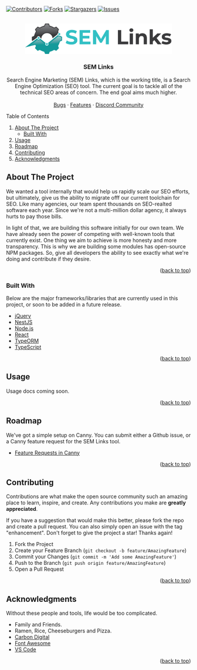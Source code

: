 <div id="top"></div>
<!-- PROJECT SHIELDS -->

[![Contributors][contributors-shield]][contributors-url]
[![Forks][forks-shield]][forks-url]
[![Stargazers][stars-shield]][stars-url]
[![Issues][issues-shield]][issues-url]

<!-- PROJECT LOGO -->
<br />
<div align="center">
  <a href="https://github.com/carbondigitalus/sem-links/">
    <img src="_repo/logo.png" alt="Logo" width="400" height="">
  </a>
  <h3 align="center">SEM Links</h3>
  <p align="center">
    Search Engine Marketing (SEM) Links, which is the working title, is a Search Engine Optimization (SEO) tool. The current goal is to tackle all of the technical SEO areas of concern. The end goal aims much higher.
    <br>
    <br>
    <a href="https://github.com/carbondigitalus/sem-links/issues" target="_blank">Bugs</a>
    ·
    <a href="https://semlinks.canny.io/semlinks" target="_blank">Features</a>
    ·
    <a href="https://discord.gg/jatU44PavX" target="_blank">Discord Community</a>
  </p>
</div>

<!-- TABLE OF CONTENTS -->
<aside>
  <summary>Table of Contents</summary>
  <ol>
    <li>
      <a href="#about-the-project">About The Project</a>
      <ul>
        <li><a href="#built-with">Built With</a></li>
      </ul>
    </li>
    <li><a href="#usage">Usage</a></li>
    <li><a href="#roadmap">Roadmap</a></li>
    <li><a href="#contributing">Contributing</a></li>
    <li><a href="#acknowledgments">Acknowledgments</a></li>
  </ol>
</aside>

<!-- ABOUT THE PROJECT -->

## About The Project

We wanted a tool internally that would help us rapidly scale our SEO efforts, but ultimately, give us the ability to migrate offf our current toolchain for SEO. Like many agencies, our team spent thousands on SEO-realted software each year. Since we're not a multi-million dollar agency, it always hurts to pay those bills.

In light of that, we are building this software initially for our own team. We have already seen the power of competing with well-known tools that currently exist. One thing we aim to achieve is more honesty and more transparency. This is why we are building some modules has open-source NPM packages. So, give all developers the ability to see exactly what we're doing and contribute if they desire.

<p align="right">(<a href="#top">back to top</a>)</p>

### Built With

Below are the major frameworks/libraries that are currently used in this project, or soon to be added in a future release.

- [jQuery](https://jquery.com)
- [NestJS](https://nestjs.com)
- [Node.js](https://nodejs.org/)
- [React](https://reactjs.org/)
- [TypeORM](https://typeorm.io)
- [TypeScript](https://typescript.com/)

<p align="right">(<a href="#top">back to top</a>)</p>

<!-- USAGE EXAMPLES -->

## Usage

Usage docs coming soon.

<!--
_For more examples, please refer to the [Documentation](https://example.com)_
-->

<p align="right">(<a href="#top">back to top</a>)</p>

<!-- ROADMAP -->

## Roadmap

We've got a simple setup on Canny. You can submit either a Github issue, or a Canny feature request for the SEM Links tool.

- [Feature Requests in Canny](https://semlinks.canny.io/semlinks)

<p align="right">(<a href="#top">back to top</a>)</p>

<!-- CONTRIBUTING -->

## Contributing

Contributions are what make the open source community such an amazing place to learn, inspire, and create. Any contributions you make are **greatly appreciated**.

If you have a suggestion that would make this better, please fork the repo and create a pull request. You can also simply open an issue with the tag "enhancement".
Don't forget to give the project a star! Thanks again!

1. Fork the Project
2. Create your Feature Branch (`git checkout -b feature/AmazingFeature`)
3. Commit your Changes (`git commit -m 'Add some AmazingFeature'`)
4. Push to the Branch (`git push origin feature/AmazingFeature`)
5. Open a Pull Request

<p align="right">(<a href="#top">back to top</a>)</p>

<!-- ACKNOWLEDGMENTS -->

## Acknowledgments

Without these people and tools, life would be too complicated.

- Family and Friends.
- Ramen, Rice, Cheeseburgers and Pizza.
- [Carbon Digital](https://carbondigital.us)
- [Font Awesome](https://fontawesome.com)
- [VS Code](https://code.visualstudio.com/)

<p align="right">(<a href="#top">back to top</a>)</p>

<!-- MARKDOWN LINKS & IMAGES -->
<!-- https://www.markdownguide.org/basic-syntax/#reference-style-links -->

[contributors-shield]: https://img.shields.io/github/contributors/carbondigitalus/sem-links.svg?style=for-the-badge
[contributors-url]: https://github.com/carbondigitalus/sem-links/graphs/contributors
[forks-shield]: https://img.shields.io/github/forks/carbondigitalus/sem-links.svg?style=for-the-badge
[forks-url]: https://github.com/carbondigitalus/sem-links/network/members
[stars-shield]: https://img.shields.io/github/stars/carbondigitalus/sem-links.svg?style=for-the-badge
[stars-url]: https://github.com/carbondigitalus/sem-links/stargazers
[issues-shield]: https://img.shields.io/github/issues/carbondigitalus/sem-links.svg?style=for-the-badge
[issues-url]: https://github.com/carbondigitalus/sem-links/issues
[license-shield]: https://img.shields.io/github/license/carbondigitalus/sem-links.svg?style=for-the-badge
[license-url]: https://github.com/carbondigitalus/sem-links/blob/master/license.md
